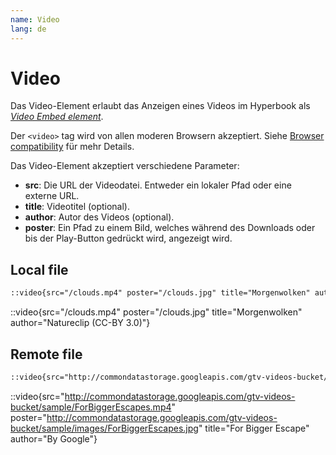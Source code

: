 ```yaml
---
name: Video
lang: de
---
```


# Video

Das Video-Element erlaubt das Anzeigen eines Videos im Hyperbook als [_Video Embed element_](https://developer.mozilla.org/en-US/docs/Web/HTML/Element/video).

Der `<video>` tag wird von allen moderen Browsern akzeptiert. Siehe [Browser compatibility](https://developer.mozilla.org/en-US/docs/Web/HTML/Element/video#browser_compatibility) für mehr Details.

Das Video-Element akzeptiert verschiedene Parameter:

- **src**: Die URL der Videodatei. Entweder ein lokaler Pfad oder eine externe URL.
- **title**: Videotitel (optional).
- **author**: Autor des Videos (optional).
- **poster**: Ein Pfad zu einem Bild, welches während des Downloads oder bis der Play-Button gedrückt wird, angezeigt wird.

## Local file

```markdown
::video{src="/clouds.mp4" poster="/clouds.jpg" title="Morgenwolken" author="Natureclip (CC-BY 3.0)"}
```

::video{src="/clouds.mp4" poster="/clouds.jpg" title="Morgenwolken" author="Natureclip (CC-BY 3.0)"}

## Remote file

```markdown
::video{src="http://commondatastorage.googleapis.com/gtv-videos-bucket/sample/ForBiggerEscapes.mp4" poster="http://commondatastorage.googleapis.com/gtv-videos-bucket/sample/images/ForBiggerEscapes.jpg" title="For Bigger Escape" author="By Google"}
```

::video{src="http://commondatastorage.googleapis.com/gtv-videos-bucket/sample/ForBiggerEscapes.mp4" poster="http://commondatastorage.googleapis.com/gtv-videos-bucket/sample/images/ForBiggerEscapes.jpg" title="For Bigger Escape" author="By Google"}
